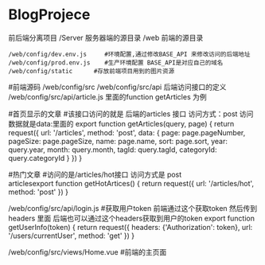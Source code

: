 # BlogProjece
前后端分离项目
	/Server  服务器端的源目录
	/web     前端的源目录
	
	/web/config/dev.env.js     #环境配置,通过修改BASE_API 来修改访问的后端地址
	/web/config/prod.env.js    #生产环境配置 BASE_API是对应自己的域名
	/web/config/static      #存放前端项目用到的图片资源
	
#前端源码
	/web/config/src
	/web/config/src/api  后端访问接口的定义
	/web/config/src/api/article.js 里面的function getArticles 为例

#首页显示的文章
#该接口访问的就是 后端的articles 接口  访问方式：post 访问数据就是data:里面的
export function getArticles(query, page) {
  return request({
    url: '/articles',
    method: 'post',
    data: {
      page: page.pageNumber,
      pageSize: page.pageSize,
      name: page.name,
      sort: page.sort,
      year: query.year,
      month: query.month,
      tagId: query.tagId,
      categoryId: query.categoryId
    }
  })
}



#热门文章
#访问的是/articles/hot接口 访问方式是 post  
articlesexport function getHotArtices() {
  return request({
    url: '/articles/hot',
    method: 'post'
  })
}



/web/config/src/api/login.js
#获取用户token   前端通过这个获取token 然后传到headers 里面 后端也可以通过这个headers获取到用户的token
export function getUserInfo(token) {
  return request({
    headers: {'Authorization': token},
    url: '/users/currentUser',
    method: 'get'
  })
}




/web/config/src/views/Home.vue
#前端的主页面


